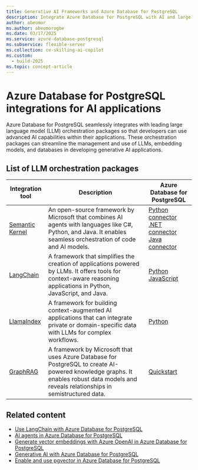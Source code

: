 ```yaml
---
title: Generative AI Frameworks and Azure Database for PostgreSQL
description: Integrate Azure Database for PostgreSQL with AI and large language model (LLM) orchestration packages like Semantic Kernel and LangChain.
author: abeomor
ms.author: abeomorogbe
ms.date: 03/17/2025
ms.service: azure-database-postgresql
ms.subservice: flexible-server
ms.collection: ce-skilling-ai-copilot
ms.custom:
  - build-2025
ms.topic: concept-article
---
```


# Azure Database for PostgreSQL integrations for AI applications

Azure Database for PostgreSQL seamlessly integrates with leading large language model (LLM) orchestration packages so that developers can use advanced AI capabilities within their applications. These orchestration packages can streamline the management and use of LLMs, embedding models, and databases in developing generative AI applications.

## List of LLM orchestration packages

| Integration tool | Description | Azure Database for PostgreSQL |
| --- | --- | --- |
| [Semantic Kernel](https://github.com/microsoft/semantic-kernel) | An open-source framework by Microsoft that combines AI agents with languages like C#, Python, and Java. It enables seamless orchestration of code and AI models. | [Python connector](/semantic-kernel/concepts/vector-store-connectors/out-of-the-box-connectors/postgres-connector?pivots=programming-language-python) <br> [.NET connector](/semantic-kernel/concepts/vector-store-connectors/out-of-the-box-connectors/postgres-connector?pivots=programming-language-csharp) <br> [Java connector](/semantic-kernel/concepts/vector-store-connectors/out-of-the-box-connectors/postgres-connector?pivots=programming-language-java) |
| [LangChain](https://www.langchain.com/) | A framework that simplifies the creation of applications powered by LLMs. It offers tools for context-aware reasoning applications in Python, JavaScript, and Java. | [Python](generative-ai-develop-with-langchain.md) <br> [JavaScript](https://js.langchain.com/docs/integrations/vectorstores/pgvector/) |
| [LlamaIndex](https://www.llamaindex.ai/) | A framework for building context-augmented AI applications that can integrate private or domain-specific data with LLMs for complex workflows. | [Python](https://docs.llamaindex.ai/en/stable/examples/vector_stores/postgres/) |
| [GraphRAG](https://microsoft.github.io/graphrag/) | A framework by Microsoft that uses Azure Database for PostgreSQL to create AI-powered knowledge graphs. It enables robust data models and reveals relationships in semistructured data. | [Quickstart](https://github.com/Azure-Samples/graphrag-legalcases-postgres/) |

## Related content

- [Use LangChain with Azure Database for PostgreSQL](generative-ai-develop-with-langchain.md)
- [AI agents in Azure Database for PostgreSQL](generative-ai-agents.md)
- [Generate vector embeddings with Azure OpenAI in Azure Database for PostgreSQL](generative-ai-azure-openai.md)
- [Generative AI with Azure Database for PostgreSQL](generative-ai-overview.md)
- [Enable and use pgvector in Azure Database for PostgreSQL](how-to-use-pgvector.md)
